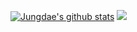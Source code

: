 <a href="https://github.com/anuraghazra/github-readme-stats"><img src="https://github-readme-stats.vercel.app/api?username=kekmodel&show_icons=true&include_all_commits=true&theme=react&hide_border=false" alt="Jungdae's github stats" /></a>  <a href="https://github.com/anuraghazra/github-readme-stats"><img src="https://github-readme-stats.vercel.app/api/top-langs/?username=kekmodel&layout=compact&theme=react&hide_border=false" /></a>

